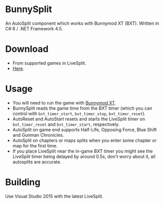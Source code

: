 BunnySplit
==========

An AutoSplit component which works with Bunnymod XT (BXT). Written in C# 6 / .NET Framework 4.5.

# Download
- From supported games in LiveSplit.
- [Here](http://play.sourceruns.org/BunnySplit/Components/LiveSplit.BunnySplit.dll).

# Usage
- You will need to run the game with [Bunnymod XT](https://github.com/YaLTeR/BunnymodXT/wiki).
- BunnySplit reads the game time from the BXT timer (which you can control with `bxt_timer_start`, `bxt_timer_stop`, `bxt_timer_reset`).
- AutoReset and AutoStart resets and starts the LiveSplit timer on `bxt_timer_reset` and `bxt_timer_start`, respectively.
- AutoSplit on game end supports Half-Life, Opposing Force, Blue Shift and Gunman Chronicles.
- AutoSplit on chapters or maps splits when you enter some chapter or map for the first time.
- If you place LiveSplit near the in-game BXT timer you might see the LiveSplit timer being delayed by around 0.5s, don't worry about it, all autosplits are accurate.

# Building
Use Visual Studio 2015 with the latest LiveSplit.
